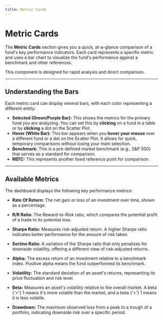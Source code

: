 ```yaml
---
title: Metric Cards
---
```


# Metric Cards

The **Metric Cards** section gives you a quick, at-a-glance comparison of a fund's key performance indicators. Each card represents a specific metric and uses a bar chart to visualize the fund's performance against a benchmark and other references.

This component is designed for rapid analysis and direct comparison.

---

## Understanding the Bars

Each metric card can display several bars, with each color representing a different entity:

* **Selected (Green/Purple Bar):** This shows the metrics for the primary fund you are analyzing. You can set this by **clicking** on a fund in a table or by **clicking** a dot on the Scatter Plot.
* **Hover (White Bar):** This bar appears when you **hover your mouse** over a different fund or a dot on the Scatter Plot. It allows for quick, temporary comparisons without losing your main selection.
* **Benchmark:** This is a pre-defined market benchmark (e.g., S&P 500) that serves as a standard for comparison.
* **RBTC:** This represents another fixed reference point for comparison.

---

## Available Metrics

The dashboard displays the following key performance metrics:

* **Rate Of Return:** The net gain or loss of an investment over time, shown as a percentage.
* **R/R Ratio:** The Reward-to-Risk ratio, which compares the potential profit of a trade to its potential loss.
* **Sharpe Ratio:** Measures risk-adjusted return. A higher Sharpe ratio indicates better performance for the amount of risk taken.

* **Sortino Ratio:** A variation of the Sharpe ratio that only penalizes for downside volatility, offering a different view of risk-adjusted returns.
* **Alpha:** The excess return of an investment relative to a benchmark index. Positive alpha means the fund outperformed its benchmark.
* **Volatility:** The standard deviation of an asset's returns, representing its price fluctuation and risk level.
* **Beta:** Measures an asset's volatility relative to the overall market. A beta {'>'} 1 means it's more volatile than the market, and a beta {'<'} 1 means it is less volatile.
* **Drawdown:** The maximum observed loss from a peak to a trough of a portfolio, indicating downside risk over a specific period.